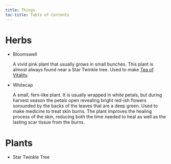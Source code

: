 ```yaml
---
title: Things
toc-title: Table of Contents
---
```


# Herbs

- Bloomswell
  
  A vivid pink plant that usually grows in small bunches. This plant is almost always found near a Star Twinkle tree.
  Used to make [Tea of Vitality](../items/tea-of-vitality.md).

- Whitecap

  A small, fern-like plant. It is usually wrapped in white petals, but during harvest season the petals open revealing bright red-ish flowers sorounded by the backs of the leaves that are a deep green. 
  Used to make medicine to treat skin burns. The plant improves the healing process of the skin, reducing both the time needed to heal as well as the lasting scar tissue from the burns.

# Plants

- Star Twinkle Tree

